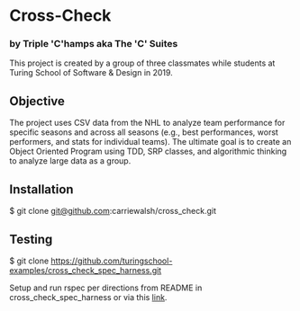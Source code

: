 # Cross-Check

### by **Triple 'C'hamps** aka **The 'C' Suites**

This project is created by a group of three classmates while students at Turing School of Software & Design in 2019.

## Objective
The project uses CSV data from the NHL to analyze team performance for specific seasons and across all seasons (e.g., best performances, worst performers, and stats for individual teams). The ultimate goal is to create an Object Oriented Program using TDD, SRP classes, and algorithmic thinking to analyze large data as a group.

## Installation
$ git clone git@github.com:carriewalsh/cross_check.git

## Testing
$ git clone https://github.com/turingschool-examples/cross_check_spec_harness.git

Setup and run rspec per directions from README in cross_check_spec_harness or via this <a href="https://github.com/turingschool-examples/cross_check_spec_harness">link</a>. 



